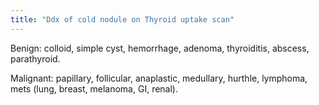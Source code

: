 ```yaml
---
title: "Ddx of cold nodule on Thyroid uptake scan"
---
```

Benign: colloid, simple cyst, hemorrhage, adenoma, thyroiditis, abscess, parathyroid.

Malignant: papillary, follicular, anaplastic, medullary, hurthle, lymphoma, mets (lung, breast, melanoma, GI, renal).

